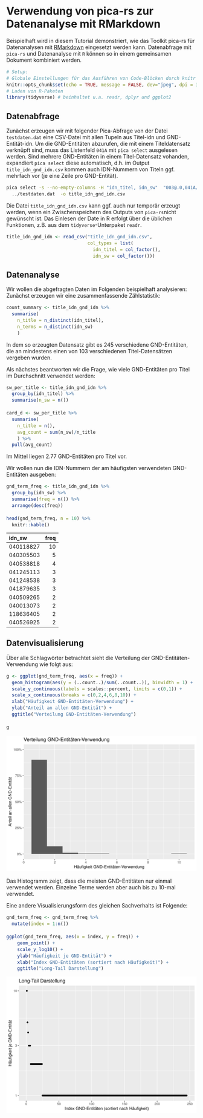 # Verwendung von pica-rs zur Datenanalyse mit RMarkdown

Beispielhaft wird in diesem Tutorial demonstriert, wie das Toolkit
pica-rs für Datenanalysen mit
[RMarkdown](https://rmarkdown.rstudio.com/) eingesetzt werden kann.
Datenabfrage mit `pica-rs` und Datenanalyse mit `R` können so in einem
gemeinsamen Dokument kombiniert werden.

``` r
# Setup: 
# Globale Einstellungen für das Ausführen von Code-Blöcken durch knitr
knitr::opts_chunk$set(echo = TRUE, message = FALSE, dev="jpeg", dpi = 300, fig.path = "plots/")
# Laden von R-Paketen
library(tidyverse) # beinhaltet u.a. readr, dplyr und ggplot2
```

## Datenabfrage

Zunächst erzeugen wir mit folgender Pica-Abfrage von der Datei
`testdaten.dat` eine CSV-Datei mit allen Tupeln aus Titel-idn und
GND-Entität-idn. Um die GND-Entitäten abzurufen, die mit einem
Titeldatensatz verknüpft sind, muss das Listenfeld `041A` mit
`pica select` ausgelesen werden. Sind mehrere GND-Entitäten in einem
Titel-Datensatz vohanden, expandiert `pica select` diese automatisch,
d.h. im Output `title_idn_gnd_idn.csv` kommen auch IDN-Nummern von
Titeln ggf. mehrfach vor (je eine Zeile pro GND-Entität).

``` bash
pica select -s --no-empty-columns -H "idn_titel, idn_sw"  "003@.0,041A/*.9" \
  ../testdaten.dat  -o title_idn_gnd_idn.csv 
```

Die Datei `title_idn_gnd_idn.csv` kann ggf. auch nur temporär erzeugt
werden, wenn ein Zwischenspeichern des Outputs von `pica-rs`nicht
gewünscht ist. Das Einlesen der Date in R erfolgt über die üblichen
Funktionen, z.B. aus dem `tidyverse`-Unterpaket `readr`.

``` r
title_idn_gnd_idn <- read_csv("title_idn_gnd_idn.csv", 
                              col_types = list(
                                idn_titel = col_factor(),
                                idn_sw = col_factor()))
```

## Datenanalyse

Wir wollen die abgefragten Daten im Folgenden beispielhaft analysieren:
Zunächst erzeugen wir eine zusammenfassende Zählstatistik:

``` r
count_summary <- title_idn_gnd_idn %>% 
  summarise(
    n_title = n_distinct(idn_titel), 
    n_terms = n_distinct(idn_sw)
    )
```

In dem so erzeugten Datensatz gibt es 245 verschiedene GND-Entitäten,
die an mindestens einen von 103 verschiedenen Titel-Datensätzen vergeben
wurden.

Als nächstes beantworten wir die Frage, wie viele GND-Entitäten pro
Titel im Durchschnitt verwendet werden:

``` r
sw_per_title <- title_idn_gnd_idn %>% 
  group_by(idn_titel) %>% 
  summarise(n_sw = n())

card_d <- sw_per_title %>% 
  summarise(
    n_title = n(), 
    avg_count = sum(n_sw)/n_title
    ) %>% 
  pull(avg_count)
```

Im Mittel liegen 2.77 GND-Entitäten pro Titel vor.

Wir wollen nun die IDN-Nummern der am häufigsten verwendeten
GND-Entitäten ausgeben:

``` r
gnd_term_freq <- title_idn_gnd_idn %>% 
  group_by(idn_sw) %>% 
  summarise(freq = n()) %>% 
  arrange(desc(freq))

head(gnd_term_freq, n = 10) %>% 
  knitr::kable()
```

| idn_sw    | freq |
|:----------|-----:|
| 040118827 |   10 |
| 040305503 |    5 |
| 040538818 |    4 |
| 041245113 |    3 |
| 041248538 |    3 |
| 041879635 |    3 |
| 040509265 |    2 |
| 040013073 |    2 |
| 118636405 |    2 |
| 040526925 |    2 |

## Datenvisualisierung

Über alle Schlagwörter betrachtet sieht die Verteilung der
GND-Entitäten-Verwendung wie folgt aus:

``` r
g <- ggplot(gnd_term_freq, aes(x = freq)) + 
  geom_histogram(aes(y = (..count..)/sum(..count..)), binwidth = 1) + 
  scale_y_continuous(labels = scales::percent, limits = c(0,1)) + 
  scale_x_continuous(breaks = c(0,2,4,6,8,10)) + 
  xlab("Häufigkeit GND-Entitäten-Verwendung") + 
  ylab("Anteil an allen GND-Entität") + 
  ggtitle("Verteilung GND-Entitäten-Verwendung")

g
```

![](plots/term_dist-1.jpeg)

Das Histogramm zeigt, dass die meisten GND-Entitäten nur einmal
verwendet werden. Einzelne Terme werden aber auch bis zu 10-mal
verwendet.

Eine andere Visualisierungsform des gleichen Sachverhalts ist Folgende:

``` r
gnd_term_freq <- gnd_term_freq %>%
  mutate(index = 1:n())

ggplot(gnd_term_freq, aes(x = index, y = freq)) +
    geom_point() +
    scale_y_log10() +
    ylab("Häufigkeit je GND-Entität") +
    xlab("Index GND-Entitäten (sortiert nach Häufigkeit)") + 
    ggtitle("Long-Tail Darstellung")
```

![](plots/plot_freq_-1.jpeg)
